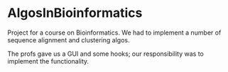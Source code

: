 AlgosInBioinformatics
=====================

Project for a course on Bioinformatics. We had to implement a number of sequence alignment and clustering algos.

The profs gave us a GUI and some hooks; our responsibility was to implement the functionality.
